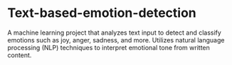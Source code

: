 # Text-based-emotion-detection
A machine learning project that analyzes text input to detect and classify emotions such as joy, anger, sadness, and more. Utilizes natural language processing (NLP) techniques to interpret emotional tone from written content.
